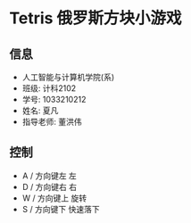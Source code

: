 # Tetris 俄罗斯方块小游戏

## 信息
- 人工智能与计算机学院(系)
- 班级: 计科2102
- 学号: 1033210212
- 姓名: 夏凡                                  
- 指导老师: 董洪伟

## 控制
- A / 方向键左 左
- D / 方向键右 右
- W / 方向键上 旋转
- S / 方向键下 快速落下